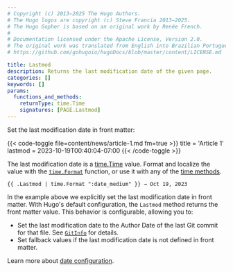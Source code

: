 ```yaml
---
# Copyright (c) 2013–2025 The Hugo Authors.
# The Hugo logos are copyright (c) Steve Francia 2013–2025.
# The Hugo Gopher is based on an original work by Renée French.
#
# Documentation licensed under the Apache License, Version 2.0.
# The original work was translated from English into Brazilian Portuguese.
# https://github.com/gohugoio/hugoDocs/blob/master/content/LICENSE.md

title: Lastmod
description: Returns the last modification date of the given page.
categories: []
keywords: []
params:
  functions_and_methods:
    returnType: time.Time
    signatures: [PAGE.Lastmod]
---
```


Set the last modification date in front matter:

{{< code-toggle file=content/news/article-1.md fm=true >}}
title = 'Article 1'
lastmod = 2023-10-19T00:40:04-07:00
{{< /code-toggle >}}

The last modification date is a [time.Time] value. Format and localize the value with the [`time.Format`] function, or use it with any of the [time methods].

```go-html-template
{{ .Lastmod | time.Format ":date_medium" }} → Oct 19, 2023
```

In the example above we explicitly set the last modification date in front matter. With Hugo's default configuration, the `Lastmod` method returns the front matter value. This behavior is configurable, allowing you to:

- Set the last modification date to the Author Date of the last Git commit for that file. See [`GitInfo`] for details.
- Set fallback values if the last modification date is not defined in front matter.

Learn more about [date configuration].

[`gitinfo`]: /methods/page/gitinfo/
[`time.format`]: /functions/time/format/
[date configuration]: /configuration/front-matter/#dates
[time methods]: /methods/time/
[time.time]: https://pkg.go.dev/time#Time
